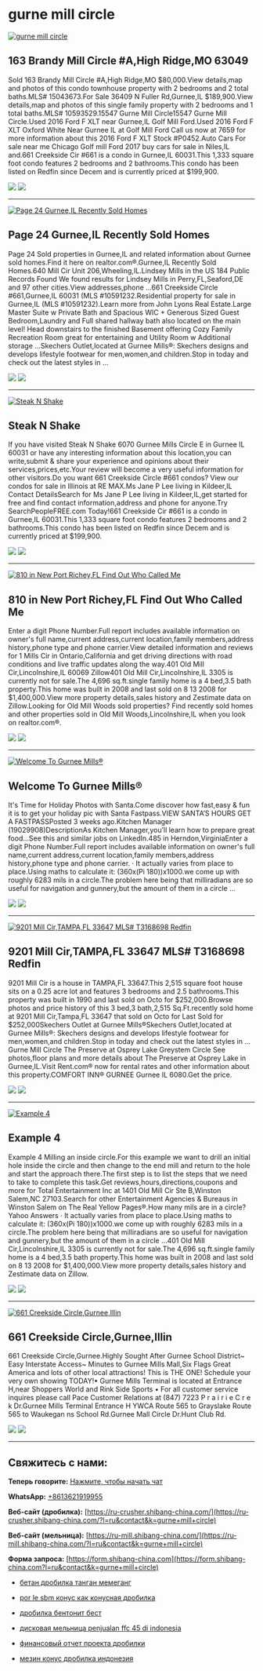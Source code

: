 # gurne mill circle

<a href="https://swt.shibang-china.com/?l=ru&img&k=gurne+mill+circle" target="_blank">![gurne mill circle](http://static.shibang-china.com/all-800x300/1326.jpg)</a>

## 163 Brandy Mill Circle #A,High Ridge,MO 63049
Sold 163 Brandy Mill Circle #A,High Ridge,MO $80,000.View details,map and photos of this condo townhouse property with 2 bedrooms and 2 total baths.MLS# 15043673.For Sale 36409 N Fuller Rd,Gurnee,IL $189,900.View details,map and photos of this single family property with 2 bedrooms and 1 total baths.MLS# 10593529.15547 Gurne Mill Circle15547 Gurne Mill Circle.Used 2016 Ford F XLT near Gurnee,IL Golf Mill Ford.Used 2016 Ford F XLT Oxford White Near Gurnee IL at Golf Mill Ford Call us now at 7659 for more information about this 2016 Ford F XLT Stock #P0452.Auto Cars For sale near me Chicago Golf mill Ford 2017 buy cars for sale in Niles,IL and.661 Creekside Cir #661 is a condo in Gurnee,IL 60031.This 1,333 square foot condo features 2 bedrooms and 2 bathrooms.This condo has been listed on Redfin since Decem and is currently priced at $199,900.


<a href="https://whatsapp.shibangsoft.com/WhatsApp.php" target="_blank" title="WhatsApp">![](http://static.shibang-china.com/icon/whatsapp.png)</a> <a href="https://swt.shibang-china.com/?l=ru&icon&k=gurne+mill+circle" target="_blank">![](http://static.shibang-china.com/icon/chat-ru.png)</a>

---

<a href="https://swt.shibang-china.com/?l=ru&img&k=gurne+mill+circle" target="_blank">![Page 24 Gurnee,IL Recently Sold Homes](http://static.shibang-china.com/all-800x300/1048.jpg)</a>

## Page 24 Gurnee,IL Recently Sold Homes
Page 24 Sold properties in Gurnee,IL and related information about Gurnee sold homes.Find it here on realtor.com&#174;.Gurnee,IL Recently Sold Homes.640 Mill Cir Unit 206,Wheeling,IL.Lindsey Mills in the US 184 Public Records Found We found results for Lindsey Mills in Perry,FL,Seaford,DE and 97 other cities.View addresses,phone …661 Creekside Circle #661,Gurnee,IL 60031 (MLS #10591232.Residential property for sale in Gurnee,IL (MLS #10591232).Learn more from John Lyons Real Estate.Large Master Suite w Private Bath and Spacious WIC + Generous Sized Guest Bedroom,Laundry and Full shared hallway bath also located on the main level! Head downstairs to the finished Basement offering Cozy Family Recreation Room great for entertaining and Utility Room w Additional storage …Skechers Outlet,located at Gurnee Mills&#174;: Skechers designs and develops lifestyle footwear for men,women,and children.Stop in today and check out the latest styles in …


<a href="https://whatsapp.shibangsoft.com/WhatsApp.php" target="_blank" title="WhatsApp">![](http://static.shibang-china.com/icon/whatsapp.png)</a> <a href="https://swt.shibang-china.com/?l=ru&icon&k=gurne+mill+circle" target="_blank">![](http://static.shibang-china.com/icon/chat-ru.png)</a>

---

<a href="https://swt.shibang-china.com/?l=ru&img&k=gurne+mill+circle" target="_blank">![Steak N Shake](http://static.shibang-china.com/all-800x300/231.jpg)</a>

## Steak N Shake
If you have visited Steak N Shake 6070 Gurnee Mills Circle E in Gurnee IL 60031 or have any interesting information about this location,you can write,submit &amp; share your experience and opinions about their services,prices,etc.Your review will become a very useful information for other visitors.Do you want 661 Creekside Circle #661 condos? View our condos for sale in Illinois at RE MAX.Ms Jane P Lee living in Kildeer,IL Contact DetailsSearch for Ms Jane P Lee living in Kildeer,IL,get started for free and find contact information,address and phone for anyone.Try SearchPeopleFREE.com Today!661 Creekside Cir #661 is a condo in Gurnee,IL 60031.This 1,333 square foot condo features 2 bedrooms and 2 bathrooms.This condo has been listed on Redfin since Decem and is currently priced at $199,900.


<a href="https://whatsapp.shibangsoft.com/WhatsApp.php" target="_blank" title="WhatsApp">![](http://static.shibang-china.com/icon/whatsapp.png)</a> <a href="https://swt.shibang-china.com/?l=ru&icon&k=gurne+mill+circle" target="_blank">![](http://static.shibang-china.com/icon/chat-ru.png)</a>

---

<a href="https://swt.shibang-china.com/?l=ru&img&k=gurne+mill+circle" target="_blank">![810 in New Port Richey,FL Find Out Who Called Me](http://static.shibang-china.com/all-800x300/99.jpg)</a>

## 810 in New Port Richey,FL Find Out Who Called Me
Enter a digit Phone Number.Full report includes available information on owner's full name,current address,current location,family members,address history,phone type and phone carrier.View detailed information and reviews for 1 Mills Cir in Ontario,California and get driving directions with road conditions and live traffic updates along the way.401 Old Mill Cir,Lincolnshire,IL 60069 Zillow401 Old Mill Cir,Lincolnshire,IL 3305 is currently not for sale.The 4,696 sq.ft.single family home is a 4 bed,3.5 bath property.This home was built in 2008 and last sold on 8 13 2008 for $1,400,000.View more property details,sales history and Zestimate data on Zillow.Looking for Old Mill Woods sold properties? Find recently sold homes and other properties sold in Old Mill Woods,Lincolnshire,IL when you look on realtor.com&#174;.


<a href="https://whatsapp.shibangsoft.com/WhatsApp.php" target="_blank" title="WhatsApp">![](http://static.shibang-china.com/icon/whatsapp.png)</a> <a href="https://swt.shibang-china.com/?l=ru&icon&k=gurne+mill+circle" target="_blank">![](http://static.shibang-china.com/icon/chat-ru.png)</a>

---

<a href="https://swt.shibang-china.com/?l=ru&img&k=gurne+mill+circle" target="_blank">![Welcome To Gurnee Mills&#174;](http://static.shibang-china.com/all-800x300/1530.jpg)</a>

## Welcome To Gurnee Mills&#174;
It's Time for Holiday Photos with Santa.Come discover how fast,easy &amp; fun it is to get your holiday pic with Santa Fastpass.VIEW SANTA’S HOURS GET A FASTPASSPosted 3 weeks ago.Kitchen Manager (19029908)DescriptionAs Kitchen Manager,you’ll learn how to prepare great food…See this and similar jobs on LinkedIn.485 in Herndon,VirginiaEnter a digit Phone Number.Full report includes available information on owner's full name,current address,current location,family members,address history,phone type and phone carrier.&nbsp;&#0183;&#32;It actually varies from place to place.Using maths to calculate it: (360x(Pi 180))x1000.we come up with roughly 6283 mils in a circle.The problem here being that milliradians are so useful for navigation and gunnery,but the amount of them in a circle …


<a href="https://whatsapp.shibangsoft.com/WhatsApp.php" target="_blank" title="WhatsApp">![](http://static.shibang-china.com/icon/whatsapp.png)</a> <a href="https://swt.shibang-china.com/?l=ru&icon&k=gurne+mill+circle" target="_blank">![](http://static.shibang-china.com/icon/chat-ru.png)</a>

---

<a href="https://swt.shibang-china.com/?l=ru&img&k=gurne+mill+circle" target="_blank">![9201 Mill Cir,TAMPA,FL 33647 MLS# T3168698 Redfin](http://static.shibang-china.com/all-800x300/693.jpg)</a>

## 9201 Mill Cir,TAMPA,FL 33647 MLS# T3168698 Redfin
9201 Mill Cir is a house in TAMPA,FL 33647.This 2,515 square foot house sits on a 0.25 acre lot and features 3 bedrooms and 2.5 bathrooms.This property was built in 1990 and last sold on Octo for $252,000.Browse photos and price history of this 3 bed,3 bath,2,515 Sq.Ft.recently sold home at 9201 Mill Cir,Tampa,FL 33647 that sold on Octo for Last Sold for $252,000Skechers Outlet at Gurnee Mills&#174;Skechers Outlet,located at Gurnee Mills&#174;: Skechers designs and develops lifestyle footwear for men,women,and children.Stop in today and check out the latest styles in …Gurne Mill Circle The Preserve at Osprey Lake Greystem Circle See photos,floor plans and more details about The Preserve at Osprey Lake in Gurnee,IL.Visit Rent.com&#174; now for rental rates and other information about this property.COMFORT INN&#174; GURNEE Gurnee IL 6080.Get the price.


<a href="https://whatsapp.shibangsoft.com/WhatsApp.php" target="_blank" title="WhatsApp">![](http://static.shibang-china.com/icon/whatsapp.png)</a> <a href="https://swt.shibang-china.com/?l=ru&icon&k=gurne+mill+circle" target="_blank">![](http://static.shibang-china.com/icon/chat-ru.png)</a>

---

<a href="https://swt.shibang-china.com/?l=ru&img&k=gurne+mill+circle" target="_blank">![Example 4](http://static.shibang-china.com/all-800x300/784.jpg)</a>

## Example 4
Example 4 Milling an inside circle.For this example we want to drill an initial hole inside the circle and then change to the end mill and return to the hole and start the approach there.The first step is to list the steps that we need to take to complete this task.Get reviews,hours,directions,coupons and more for Total Entertainment Inc at 1401 Old Mill Cir Ste B,Winston Salem,NC 27103.Search for other Entertainment Agencies &amp; Bureaus in Winston Salem on The Real Yellow Pages&#174;.How many mils are in a circle? Yahoo Answers&nbsp;&#0183;&#32;It actually varies from place to place.Using maths to calculate it: (360x(Pi 180))x1000.we come up with roughly 6283 mils in a circle.The problem here being that milliradians are so useful for navigation and gunnery,but the amount of them in a circle …401 Old Mill Cir,Lincolnshire,IL 3305 is currently not for sale.The 4,696 sq.ft.single family home is a 4 bed,3.5 bath property.This home was built in 2008 and last sold on 8 13 2008 for $1,400,000.View more property details,sales history and Zestimate data on Zillow.


<a href="https://whatsapp.shibangsoft.com/WhatsApp.php" target="_blank" title="WhatsApp">![](http://static.shibang-china.com/icon/whatsapp.png)</a> <a href="https://swt.shibang-china.com/?l=ru&icon&k=gurne+mill+circle" target="_blank">![](http://static.shibang-china.com/icon/chat-ru.png)</a>

---

<a href="https://swt.shibang-china.com/?l=ru&img&k=gurne+mill+circle" target="_blank">![661 Creekside Circle,Gurnee,Illin](http://static.shibang-china.com/all-800x300/1430.jpg)</a>

## 661 Creekside Circle,Gurnee,Illin
661 Creekside Circle,Gurnee.Highly Sought After Gurnee School District~ Easy Interstate Access~ Minutes to Gurnee Mills Mall,Six Flags Great America and lots of other local attractions! This is THE ONE! Schedule your very own showing TODAY!• Gurnee Mills Terminal is located at Entrance H,near Shoppers World and Rink Side Sports • For all customer service inquires please call Pace Customer Relations at (847) 7223 P r a i r i e C r e k Dr.Gurnee Mills Terminal Entrance H YWCA Route 565 to Grayslake Route 565 to Waukegan ns School Rd.Gurnee Mall Circle Dr.Hunt Club Rd.

<a href="https://whatsapp.shibangsoft.com/WhatsApp.php" target="_blank" title="WhatsApp">![](http://static.shibang-china.com/icon/whatsapp.png)</a> <a href="https://swt.shibang-china.com/?l=ru&icon&k=gurne+mill+circle" target="_blank">![](http://static.shibang-china.com/icon/chat-ru.png)</a>

---
## Свяжитесь с нами:

**Теперь говорите:** [Нажмите, чтобы начать чат](https://swt.shibang-china.com?l=ru&contact&k=gurne+mill+circle)

**WhatsApp:**  [+8613621919955](https://whatsapp.shibangsoft.com/WhatsApp.php)

**Веб-сайт (дробилка):** [https://ru-crusher.shibang-china.com/](https://ru-crusher.shibang-china.com/?l=ru&contact&k=gurne+mill+circle)

**Веб-сайт (мельница):** [https://ru-mill.shibang-china.com/](https://ru-mill.shibang-china.com/?l=ru&contact&k=gurne+mill+circle)

**Форма запроса:** [https://form.shibang-china.com](https://form.shibang-china.com?l=ru&contact&k=gurne+mill+circle)

* [бетан дробилка танган мемеганг](../131/%D0%B1%D0%B5%D1%82%D0%B0%D0%BD%20%D0%B4%D1%80%D0%BE%D0%B1%D0%B8%D0%BB%D0%BA%D0%B0%20%D1%82%D0%B0%D0%BD%D0%B3%D0%B0%D0%BD%20%D0%BC%D0%B5%D0%BC%D0%B5%D0%B3%D0%B0%D0%BD%D0%B3.md)

* [por le sbm конус как конусная дробилка](../134/por%20le%20sbm%20%D0%BA%D0%BE%D0%BD%D1%83%D1%81%20%D0%BA%D0%B0%D0%BA%20%D0%BA%D0%BE%D0%BD%D1%83%D1%81%D0%BD%D0%B0%D1%8F%20%D0%B4%D1%80%D0%BE%D0%B1%D0%B8%D0%BB%D0%BA%D0%B0.md)

* [дробилка бентонит бест](../131/%D0%B4%D1%80%D0%BE%D0%B1%D0%B8%D0%BB%D0%BA%D0%B0%20%D0%B1%D0%B5%D0%BD%D1%82%D0%BE%D0%BD%D0%B8%D1%82%20%D0%B1%D0%B5%D1%81%D1%82.md)

* [дисковая мельница penjualan ffc 45 di indonesia](../134/%D0%B4%D0%B8%D1%81%D0%BA%D0%BE%D0%B2%D0%B0%D1%8F%20%D0%BC%D0%B5%D0%BB%D1%8C%D0%BD%D0%B8%D1%86%D0%B0%20penjualan%20ffc%2045%20di%20indonesia.md)

* [финансовый отчет проекта дробилки](../131/%D1%84%D0%B8%D0%BD%D0%B0%D0%BD%D1%81%D0%BE%D0%B2%D1%8B%D0%B9%20%D0%BE%D1%82%D1%87%D0%B5%D1%82%20%D0%BF%D1%80%D0%BE%D0%B5%D0%BA%D1%82%D0%B0%20%D0%B4%D1%80%D0%BE%D0%B1%D0%B8%D0%BB%D0%BA%D0%B8.md)

* [мезин конус дробилка индонезия](../134/%D0%BC%D0%B5%D0%B7%D0%B8%D0%BD%20%D0%BA%D0%BE%D0%BD%D1%83%D1%81%20%D0%B4%D1%80%D0%BE%D0%B1%D0%B8%D0%BB%D0%BA%D0%B0%20%D0%B8%D0%BD%D0%B4%D0%BE%D0%BD%D0%B5%D0%B7%D0%B8%D1%8F.md)